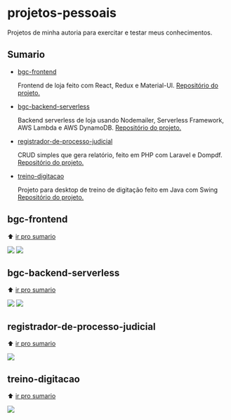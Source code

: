 # projetos-pessoais

Projetos de minha autoria para exercitar e testar meus conhecimentos. 

## Sumario

- [bgc-frontend](#bgc-frontend)

  Frontend de loja feito com React, Redux e Material-UI. [Repositório do projeto.](https://github.com/felippedesouza/bgc-frontend)

- [bgc-backend-serverless](#bgc-backend-serverless)

  Backend serverless de loja usando Nodemailer, Serverless Framework, AWS Lambda e AWS DynamoDB. [Repositório do projeto.](https://github.com/felippedesouza/bgc-backend-serverless)

- [registrador-de-processo-judicial](#registrador-de-processo-judicial)
  
  CRUD simples que gera relatório, feito em PHP com Laravel e Dompdf. [Repositório do projeto.](https://github.com/felippedesouza/registrador-de-processo-judicial)

- [treino-digitacao](#treino-digitacao)
  
  Projeto para desktop de treino de digitação feito em Java com Swing [Repositório do projeto.](https://github.com/felippedesouza/treino-digitacao)

## bgc-frontend

:arrow_up: [ir pro sumario](#sumario)

![](https://raw.githubusercontent.com/felippedesouza/bgc-frontend/main/img/v3-1.png)
![](https://raw.githubusercontent.com/felippedesouza/bgc-frontend/main/img/v3-2.png)

## bgc-backend-serverless

:arrow_up: [ir pro sumario](#sumario)

![](https://raw.githubusercontent.com/felippedesouza/bgc-frontend/main/img/v3-1.png)
![](https://raw.githubusercontent.com/felippedesouza/bgc-frontend/main/img/v3-2.png)

## registrador-de-processo-judicial

:arrow_up: [ir pro sumario](#sumario)

![](https://raw.githubusercontent.com/felippedesouza/registrador-de-processo-judicial/master/img/usando.gif)

## treino-digitacao

:arrow_up: [ir pro sumario](#sumario)

![](https://raw.githubusercontent.com/felippedesouza/treino-digitacao/main/screenshots/usando.gif)
